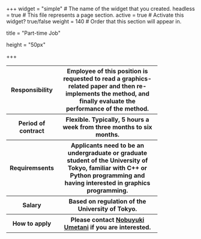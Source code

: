 +++
widget = "simple"  # The name of the widget that you created.
headless = true  # This file represents a page section.
active = true  # Activate this widget? true/false
weight = 140  # Order that this section will appear in.

title = "Part-time Job"

height = "50px"

+++

<table style="width:80%">
<tr>
	<th>Responsibility</th>
	<th>Employee of this position is requested to read a graphics-related paper and then re-implements the method, and finally evaluate the performance of the method.</th>
</tr><tr>	
	<th>Period of contract</th>
	<th>Flexible. Typically, 5 hours a week from three months to six months.</th> 
</tr><tr>
	<th>Requiremsents</th>
	<th>Applicants need to be an undergraduate or graduate student of the University of Tokyo, familiar with C++ or Python programming and having interested in graphics programming. </th>
</tr><tr>
	<th>Salary</th>
	<th>Based on regulation of the University of Tokyo.</th> 
</tr><tr>	
	<th>How to apply</th>
	<th>Please contact <a href="mailto:umetani@ci.i.u-tokyo.ac.jp">Nobuyuki Umetani</a> if you are interested. </th>
</tr>
</table>




